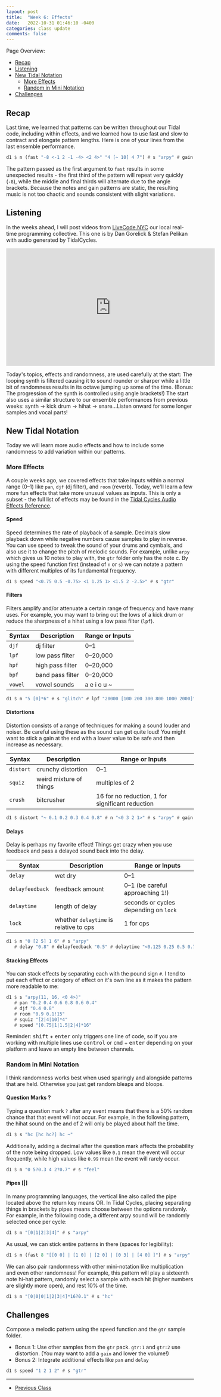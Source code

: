 ```yaml
---
layout: post
title:  "Week 6: Effects"
date:   2022-10-31 01:46:10 -0400
categories: class update
comments: false
---
```


Page Overview:
* [Recap](#recap)
* [Listening](#listening)
* [New Tidal Notation](#new-tidal-notation)
   * [More Effects](#more-effects)
   * [Random in Mini Notation](#random-in-mini-notation)
* [Challenges](#challenges)

## Recap
Last time, we learned that patterns can be written throughout our Tidal code, including within effects, and we learned how to use fast and slow to contract and elongate pattern lengths. Here is one of your lines from the last ensemble performance.

```haskell
d1 $ n (fast "-8 <-1 2 -1 -4> <2 4>" "4 [~ 10] 4 7") # s "arpy" # gain "0.8 1.3 0.8 1.3 1.3"
```

The pattern passed as the first argument to `fast` results in some unexpected results - the first third of the pattern will repeat very quickly (`-8`), while the middle and final thirds will alternate due to the angle brackets. Because the notes and gain patterns are static, the resulting music is not too chaotic and sounds consistent with slight variations.

## Listening
In the weeks ahead, I will post videos from [LiveCode.NYC](https://livecode.nyc) our local real-time programming collective. This one is by Dan Gorelick & Stefan Pelikan with audio generated by TidalCycles.

<iframe width="560" height="315" src="https://www.youtube.com/embed/RKmO0nEjqfA?start=44" title="YouTube video player" frameborder="0" allow="accelerometer; autoplay; clipboard-write; encrypted-media; gyroscope; picture-in-picture" allowfullscreen></iframe>

Today's topics, effects and randomness, are used carefully at the start: The looping synth is filtered causing it to sound rounder or sharper while a little bit of randomness results in its octave jumping up some of the time. (Bonus: The progression of the synth is controlled using angle brackets!) The start also uses a similar structure to our ensemble performances from previous weeks: synth -> kick drum -> hihat -> snare...Listen onward for some longer samples and vocal parts!

## New Tidal Notation
Today we will learn more audio effects and how to include some randomness to add variation within our patterns.

### More Effects
A couple weeks ago, we covered effects that take inputs within a normal range (0–1) like `pan`, `djf` (dj filter), and `room` (reverb). Today, we'll learn a few more fun effects that take more unusual values as inputs. This is only a subset - the full list of effects may be found in the [Tidal Cycles Audio Effects Reference](http://tidalcycles.org/docs/reference/audio_effects).

#### Speed
Speed determines the rate of playback of a sample. Decimals slow playback down while negative numbers cause samples to play in reverse. You can use speed to tweak the sound of your drums and cymbals, and also use it to change the pitch of melodic sounds. For example, unlike `arpy` which gives us 10 notes to play with, the `gtr` folder only has the note c. By using the speed function first (instead of `n` or `s`) we can notate a pattern with different multiples of its fundamental frequency.

```haskell
d1 $ speed "<0.75 0.5 -0.75> <1 1.25 1> <1.5 2 -2.5>" # s "gtr"
```

#### Filters
Filters amplify and/or attenuate a certain range of frequency and have many uses. For example, you may want to bring out the lows of a kick drum or reduce the sharpness of a hihat using a low pass filter (`lpf`).

| Syntax | Description | Range or Inputs |
| ----------- | ----------- | ----------- |
| `djf` | dj filter | 0–1 |
| `lpf` | low pass filter | 0–20,000 |
| `hpf` | high pass filter | 0–20,000 |
| `bpf` | band pass filter | 0–20,000 |
| `vowel` | vowel sounds | a e i o u ~ |

```haskell
d1 $ n "5 [0]*6" # s "glitch" # lpf "20000 [100 200 300 800 1000 2000]"
```

#### Distortions
Distortion consists of a range of techniques for making a sound louder and noiser. Be careful using these as the sound can get quite loud! You might want to stick a gain at the end with a lower value to be safe and then increase as necessary.

| Syntax | Description | Range or Inputs |
| ----------- | ----------- | ----------- |
| `distort` | crunchy distortion | 0–1 |
| `squiz` | weird mixture of things | multiples of 2 |
| `crush` | bitcrusher | 16 for no reduction, 1 for significant reduction |

```haskell
d1 $ distort "~ 0.1 0.2 0.3 0.4 0.8" # n "<0 3 2 1>" # s "arpy" # gain 0.8
```

#### Delays
Delay is perhaps my favorite effect! Things get crazy when you use feedback and pass a delayed sound back into the delay.

| Syntax | Description | Range or Inputs |
| ----------- | ----------- | ----------- |
| `delay` | wet dry | 0–1 |
| `delayfeedback` | feedback amount | 0–1 (be careful approaching 1!) |
| `delaytime` | length of delay | seconds or cycles depending on `lock` |
| `lock` | whether `delaytime` is relative to cps | 1 for cps |

```haskell
d1 $ n "0 [2 5] 1 6" # s "arpy"
   # delay "0.8" # delayfeedback "0.5" # delaytime "<0.125 0.25 0.5 0.75>" # lock 1
```

#### Stacking Effects
You can stack effects by separating each with the pound sign `#`. I tend to put each effect or category of effect on it's own line as it makes the pattern more readable to me:

```haskell
d1 $ s "arpy(11, 16, <0 4>)"
   # pan "0.2 0.4 0.6 0.8 0.6 0.4"
   # djf "0.4 0.8"
   # room "0.9 0.1!15"
   # squiz "[2|4|10]*4"
   # speed "[0.75|1|1.5|2|4]*16"
```

Reminder: <kbd>shift</kbd> + <kbd>enter</kbd> only triggers one line of code, so if you are working with multiple lines use <kbd>control</kbd> or <kbd>cmd</kbd> + <kbd>enter</kbd> depending on your platform and leave an empty line between channels.

### Random in Mini Notation
I think randomness works best when used sparingly and alongside patterns that are held. Otherwise you just get random bleaps and bloops.

#### Question Marks ?
Typing a question mark `?` after any event means that there is a 50% random chance that that event will not occur. For example, in the following pattern, the hihat sound on the and of 2 will only be played about half the time.

```haskell
d1 $ s "hc [hc hc?] hc ~"
```

Additionally, adding a decimal after the question mark affects the probability of the note being dropped. Low values like `0.1` mean the event will occur frequently, while high values like `0.99` mean the event will rarely occur.

```haskell
d1 $ n "0 5?0.3 4 2?0.7" # s "feel"
```

#### Pipes [|]
In many programming languages, the vertical line also called the pipe located above the return key means OR. In Tidal Cycles, placing separating things in brackets by pipes means choose between the options randomly. For example, in the following code, a different arpy sound will be randomly selected once per cycle:

```haskell
d1 $ n "[0|1|2|3|4]" # s "arpy"
```
As usual, we can stick entire patterns in there (spaces for legibility):

```haskell
d1 $ n (fast 8 "[[0 0] | [1 0] | [2 0] | [0 3] | [4 0] ]") # s "arpy"
```

We can also pair randomness with other mini-notation like multiplication and even other randomness! For example, this pattern will play a sixteenth note hi-hat pattern, randomly select a sample with each hit (higher numbers are slightly more open), and rest 10% of the time.

```haskell
d1 $ n "[0|0|0|1|2|3|4]*16?0.1" # s "hc"
```

## Challenges
Compose a melodic pattern using the speed function and the `gtr` sample folder. 
* Bonus 1: Use other samples from the `gtr` pack. `gtr:1` and `gtr:2` use distortion. (You may want to add a `gain` and lower the volume!)
* Bonus 2: Integrate additional effects like `pan` and `delay`

```haskell
d1 $ speed "1 2 1 2" # s "gtr"
```

---

* [Previous Class](/laptopclass/class/update/2022/10/19/week5.html)
